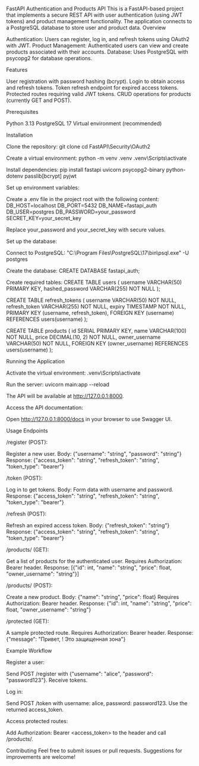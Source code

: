 FastAPI Authentication and Products API
This is a FastAPI-based project that implements a secure REST API with user authentication (using JWT tokens) and product management functionality. The application connects to a PostgreSQL database to store user and product data.
Overview

Authentication: Users can register, log in, and refresh tokens using OAuth2 with JWT.
Product Management: Authenticated users can view and create products associated with their accounts.
Database: Uses PostgreSQL with psycopg2 for database operations.

Features

User registration with password hashing (bcrypt).
Login to obtain access and refresh tokens.
Token refresh endpoint for expired access tokens.
Protected routes requiring valid JWT tokens.
CRUD operations for products (currently GET and POST).

Prerequisites

Python 3.13
PostgreSQL 17
Virtual environment (recommended)

Installation

Clone the repository:
git clone <your-repo-url>
cd FastAPI\Security\OAuth2


Create a virtual environment:
python -m venv .venv
.venv\Scripts\activate


Install dependencies:
pip install fastapi uvicorn psycopg2-binary python-dotenv passlib[bcrypt] pyjwt


Set up environment variables:

Create a .env file in the project root with the following content:
DB_HOST=localhost
DB_PORT=5432
DB_NAME=fastapi_auth
DB_USER=postgres
DB_PASSWORD=your_password
SECRET_KEY=your_secret_key


Replace your_password and your_secret_key with secure values.



Set up the database:

Connect to PostgreSQL:
"C:\Program Files\PostgreSQL\17\bin\psql.exe" -U postgres


Create the database:
CREATE DATABASE fastapi_auth;


Create required tables:
CREATE TABLE users (
    username VARCHAR(50) PRIMARY KEY,
    hashed_password VARCHAR(255) NOT NULL
);

CREATE TABLE refresh_tokens (
    username VARCHAR(50) NOT NULL,
    refresh_token VARCHAR(255) NOT NULL,
    expiry TIMESTAMP NOT NULL,
    PRIMARY KEY (username, refresh_token),
    FOREIGN KEY (username) REFERENCES users(username)
);

CREATE TABLE products (
    id SERIAL PRIMARY KEY,
    name VARCHAR(100) NOT NULL,
    price DECIMAL(10, 2) NOT NULL,
    owner_username VARCHAR(50) NOT NULL,
    FOREIGN KEY (owner_username) REFERENCES users(username)
);





Running the Application

Activate the virtual environment:
.venv\Scripts\activate


Run the server:
uvicorn main:app --reload


The API will be available at http://127.0.0.1:8000.


Access the API documentation:

Open http://127.0.0.1:8000/docs in your browser to use Swagger UI.



Usage
Endpoints

/register (POST):

Register a new user.
Body: {"username": "string", "password": "string"}
Response: {"access_token": "string", "refresh_token": "string", "token_type": "bearer"}


/token (POST):

Log in to get tokens.
Body: Form data with username and password.
Response: {"access_token": "string", "refresh_token": "string", "token_type": "bearer"}


/refresh (POST):

Refresh an expired access token.
Body: {"refresh_token": "string"}
Response: {"access_token": "string", "refresh_token": "string", "token_type": "bearer"}


/products/ (GET):

Get a list of products for the authenticated user.
Requires Authorization: Bearer <token> header.
Response: [{"id": int, "name": "string", "price": float, "owner_username": "string"}]


/products/ (POST):

Create a new product.
Body: {"name": "string", "price": float}
Requires Authorization: Bearer <token> header.
Response: {"id": int, "name": "string", "price": float, "owner_username": "string"}


/protected (GET):

A sample protected route.
Requires Authorization: Bearer <token> header.
Response: {"message": "Привет, <username>! Это защищенная зона"}



Example Workflow

Register a user:

Send POST /register with {"username": "alice", "password": "password123"}.
Receive tokens.


Log in:

Send POST /token with username: alice, password: password123.
Use the returned access_token.


Access protected routes:

Add Authorization: Bearer <access_token> to the header and call /products/.



Contributing
Feel free to submit issues or pull requests. Suggestions for improvements are welcome!
